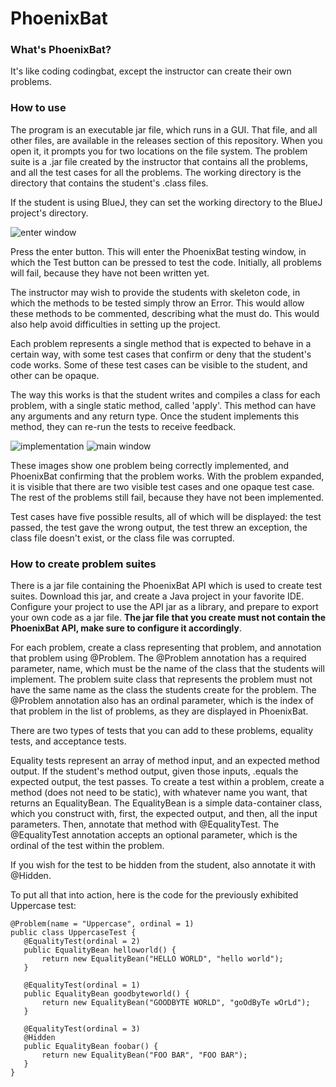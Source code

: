 # PhoenixBat

### What's PhoenixBat?
It's like coding codingbat, except the instructor can create their own problems.

### How to use
The program is an executable jar file, which runs in a GUI. That file, and all other files, are available in the releases section of this repository. When you open it, it prompts you for two locations on the file system. The problem suite is a .jar file created by the instructor that contains all the problems, and all the test cases for all the problems. The working directory is the directory that contains the student's .class files.

If the student is using BlueJ, they can set the working directory to the BlueJ project's directory.

![enter window](https://imgur.com/download/LcDvT02)

Press the enter button. This will enter the PhoenixBat testing window, in which the Test button can be pressed to test the code. Initially, all problems will fail, because they have not been written yet. 

The instructor may wish to provide the students with skeleton code, in which the methods to be tested simply throw an Error. This would allow these methods to be commented, describing what the must do. This would also help avoid difficulties in setting up the project.

Each problem represents a single method that is expected to behave in a certain way, with some test cases that confirm or deny that the student's code works. Some of these test cases can be visible to the student, and other can be opaque.

The way this works is that the student writes and compiles a class for each problem, with a single static method, called 'apply'. This method can have any arguments and any return type. Once the student implements this method, they can re-run the tests to receive feedback.

![implementation](https://imgur.com/download/agqG2aG)
![main window](https://imgur.com/download/0LbNP2f)

These images show one problem being correctly implemented, and PhoenixBat confirming that the problem works. With the problem expanded, it is visible that there are two visible test cases and one opaque test case. The rest of the problems still fail, because they have not been implemented.

Test cases have five possible results, all of which will be displayed: the test passed, the test gave the wrong output, the test threw an exception, the class file doesn't exist, or the class file was corrupted.

### How to create problem suites
There is a jar file containing the PhoenixBat API which is used to create test suites. Download this jar, and create a Java project in your favorite IDE. Configure your project to use the API jar as a library, and prepare to export your own code as a jar file. **The jar file that you create must not contain the PhoenixBat API, make sure to configure it accordingly**.

For each problem, create a class representing that problem, and annotation that problem using @Problem. The @Problem annotation has a required parameter, name, which must be the name of the class that the students will implement. The problem suite class that represents the problem must not have the same name as the class the students create for the problem. The @Problem annotation also has an ordinal parameter, which is the index of that problem in the list of problems, as they are displayed in PhoenixBat.

There are two types of tests that you can add to these problems, equality tests, and acceptance tests.

Equality tests represent an array of method input, and an expected method output. If the student's method output, given those inputs, .equals the expected output, the test passes. To create a test within a problem, create a method (does not need to be static), with whatever name you want, that returns an EqualityBean. The EqualityBean is a simple data-container class, which you construct with, first, the expected output, and then, all the input parameters. Then, annotate that method with @EqualityTest. The @EqualityTest annotation accepts an optional parameter, which is the ordinal of the test within the problem.

If you wish for the test to be hidden from the student, also annotate it with @Hidden.

To put all that into action, here is the code for the previously exhibited Uppercase test:

    @Problem(name = "Uppercase", ordinal = 1)
    public class UppercaseTest {
       @EqualityTest(ordinal = 2)
       public EqualityBean helloworld() {
           return new EqualityBean("HELLO WORLD", "hello world");
       }
   
       @EqualityTest(ordinal = 1)
       public EqualityBean goodbyteworld() {
           return new EqualityBean("GOODBYTE WORLD", "goOdByTe wOrLd");
       }
   
       @EqualityTest(ordinal = 3)
       @Hidden
       public EqualityBean foobar() {
           return new EqualityBean("FOO BAR", "FOO BAR");
       }
    }
